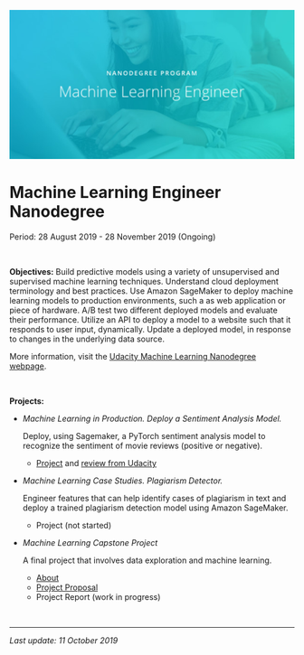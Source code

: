 ![Udacity-Machine-Learning-Engineer-Nanodegree](Udacity-Machine-Learning-Engineer-Nanodegree.jpg)

# Machine Learning Engineer Nanodegree

Period: 28 August 2019 - 28 November 2019 (Ongoing)

<br>

**Objectives:** Build predictive models using a variety of unsupervised and supervised machine learning techniques. Understand cloud deployment terminology and best practices. Use Amazon SageMaker to deploy machine learning models to production environments, such a as web application or piece of hardware. A/B test two different deployed models and evaluate their performance. Utilize an API to deploy a model to a website such that it responds to user input, dynamically. Update a deployed model, in response to changes in the underlying data source.

More information, visit the [Udacity Machine Learning Nanodegree webpage](https://www.udacity.com/course/machine-learning-engineer-nanodegree--nd009t).

<br>

**Projects:**

- *Machine Learning in Production. Deploy a Sentiment Analysis Model.*

  Deploy, using Sagemaker, a PyTorch sentiment analysis model to recognize the sentiment of movie reviews (positive or negative).

  - [Project](https://github.com/JrVerbiest/Udacity_Machine_Learning_Engineer_Nanodegree/tree/master/Deployment%20Project%20Sentiment%20Analysis) and [review from Udacity](https://github.com/JrVerbiest/Udacity_Machine_Learning_Engineer_Nanodegree/blob/master/Deployment%20Project%20Sentiment%20Analysis/Deployment%20Project%20Sentiment%20Analysis%20Review.md)

- *Machine Learning Case Studies. Plagiarism Detector.*

  Engineer features that can help identify cases of plagiarism in text and deploy a trained plagiarism detection model using Amazon SageMaker.

  - Project (not started)

- *Machine Learning Capstone Project*

  A final project that involves data exploration and machine learning.
  
  - [About]()
  - [Project Proposal](https://github.com/JrVerbiest/Udacity_Machine_Learning_Engineer_Nanodegree/blob/master/Capstone%20Project/Proposal.pdf)
  - Project Report (work in progress)

<br>

---

*Last update: 11 October 2019*